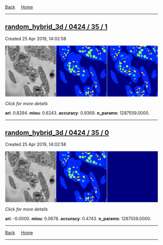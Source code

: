 
[Back](..)&nbsp;&nbsp;&nbsp;&nbsp;&nbsp;[Home](https://leapmanlab.github.io/snapshots)

---

<div class="summary"><a href="1"><h2>random_hybrid_3d / 0424 / 35 / 1</h2></a><p>Created 25 Apr 2019, 14:02:58
</p><a href="1"><img src="1/media/summary.png" align="center"></a><p>
<i>Click for more details</i>
</p></div>

**ari**: 0.8294. **miou**: 0.6243. **accuracy**: 0.9369. **n_params**: 1287559.0000. 

---

<div class="summary"><a href="0"><h2>random_hybrid_3d / 0424 / 35 / 0</h2></a><p>Created 25 Apr 2019, 14:02:58
</p><a href="0"><img src="0/media/summary.png" align="center"></a><p>
<i>Click for more details</i>
</p></div>

**ari**: -0.0000. **miou**: 0.0678. **accuracy**: 0.4743. **n_params**: 1287559.0000. 

---

[Back](..)&nbsp;&nbsp;&nbsp;&nbsp;&nbsp;[Home](https://leapmanlab.github.io/snapshots)

---